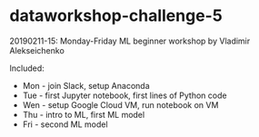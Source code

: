 # dataworkshop-challenge-5
20190211-15: Monday-Friday ML beginner workshop by Vladimir Alekseichenko

Included:
* Mon - join Slack, setup Anaconda
* Tue - first Jupyter notebook, first lines of Python code
* Wen - setup Google Cloud VM, run notebook on VM
* Thu - intro to ML, first ML model
* Fri - second ML model
